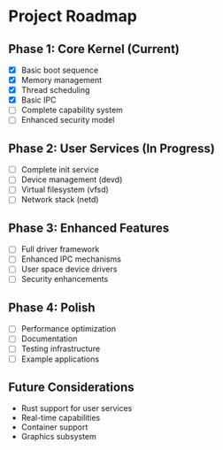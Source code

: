 # Project Roadmap

## Phase 1: Core Kernel (Current)
- [x] Basic boot sequence
- [x] Memory management
- [x] Thread scheduling
- [x] Basic IPC
- [ ] Complete capability system
- [ ] Enhanced security model

## Phase 2: User Services (In Progress)
- [ ] Complete init service
- [ ] Device management (devd)
- [ ] Virtual filesystem (vfsd)
- [ ] Network stack (netd)

## Phase 3: Enhanced Features
- [ ] Full driver framework
- [ ] Enhanced IPC mechanisms
- [ ] User space device drivers
- [ ] Security enhancements

## Phase 4: Polish
- [ ] Performance optimization
- [ ] Documentation
- [ ] Testing infrastructure
- [ ] Example applications

## Future Considerations
- Rust support for user services
- Real-time capabilities
- Container support
- Graphics subsystem
